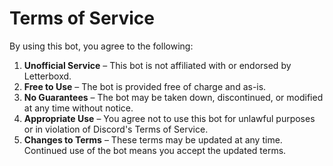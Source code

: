 # Terms of Service

By using this bot, you agree to the following:

1. **Unofficial Service** – This bot is not affiliated with or endorsed by Letterboxd.
2. **Free to Use** – The bot is provided free of charge and as-is.
3. **No Guarantees** – The bot may be taken down, discontinued, or modified at any time without notice.
4. **Appropriate Use** – You agree not to use this bot for unlawful purposes or in violation of Discord's Terms of Service.
5. **Changes to Terms** – These terms may be updated at any time. Continued use of the bot means you accept the updated terms.
